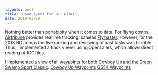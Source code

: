 ```yaml
---
layouts: post
title: "OpenLayers for IGC Files"
date: 2019-02-09
---
```


Nothing better than portabioity when it comes to data. For fliyng comps [Airtribune](https://airtribune.com/) provides realtime tracking, sameas [Flymaster](https://www.flymaster.net/).
However, for the 2018 HG comps the livetracking and reviewing of past tasks was horrible. Thus, I implemented a track viewer using OpenLaters, which allows direct reading of IGC files.

I implemented a view of all waypoints for both [Cowboy Up](http://www.cuhanggliding.com) and the [Green Swamp Sport Classic](https://airtribune.com/2019-green-swamp-sport-klassic/info). 
[Cowboy Up Waypoints](https://f0n.github.io/xcbohl/waypoints)
[GSSK Waypoints](https://f0n.github.io/GSSK/waypoints)
